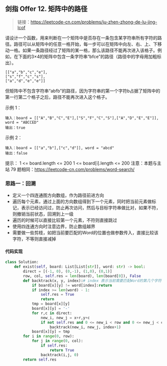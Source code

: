 ## 剑指 Offer 12. 矩阵中的路径
>链接：https://leetcode-cn.com/problems/ju-zhen-zhong-de-lu-jing-lcof

请设计一个函数，用来判断在一个矩阵中是否存在一条包含某字符串所有字符的路径。路径可以从矩阵中的任意一格开始，每一步可以在矩阵中向左、右、上、下移动一格。如果一条路径经过了矩阵的某一格，那么该路径不能再次进入该格子。例如，在下面的3×4的矩阵中包含一条字符串“bfce”的路径（路径中的字母用加粗标出）。
```shell
[["a","b","c","e"],
["s","f","c","s"],
["a","d","e","e"]]
```
但矩阵中不包含字符串“abfb”的路径，因为字符串的第一个字符b占据了矩阵中的第一行第二个格子之后，路径不能再次进入这个格子。

示例 1：
```shell
输入：board = [["A","B","C","E"],["S","F","C","S"],["A","D","E","E"]], word = "ABCCED"
输出：true
```
示例 2：
```shell
输入：board = [["a","b"],["c","d"]], word = "abcd"
输出：false
```
提示：
1 <= board.length <= 200
1 <= board[i].length <= 200
注意：本题与主站 79 题相同：https://leetcode-cn.com/problems/word-search/

### 思路一：回溯
- 定义一个四连通图方向数组，作为路径前进方向
- 遍历每个元素，通过上面的方向数组得到下一个元素，同时把当前元素做标记，表示已经访问过，防止再次访问，然后与目标字符串做比对，如果不符，则撤销当前状态，回溯到上一级
- 遍历的时候可以直接比较第一个元素，不符则直接跳过
- 使用四连通方向时注意边界，防止数组越界
- 需要做一些剪枝，如把当前要匹配的Word的位置也做参数传入，直接比较该字符，不等则直接减掉

#### 代码实现
```python
class Solution:
    def exist(self, board: List[List[str]], word: str) -> bool:
        direct = [(-1, 0), (0,-1), (1,0), (0,1)]
        row, col, self.res = len(board), len(board[0]), False
        def backtrack(x, y, index):# index 表示当前需要匹配Word的第几个字符
            if board[x][y] != word[index]:return 
            if index >= len(word) - 1:
                self.res = True
                return
            tmp = board[x][y]
            board[x][y] = '-'
            for r,c in direct:
                new_i, new_j = x+r,y+c
                if not self.res and 0 <= new_i < row and 0 <= new_j < col and board[new_i][new_j] != '-' :
                    backtrack(new_i, new_j, index+1)
            board[x][y] = tmp
        for i in range(0, row):
            for j in range(0, col):
                if self.res:
                    return True
                backtrack(i,j, 0)
        return self.res
```





